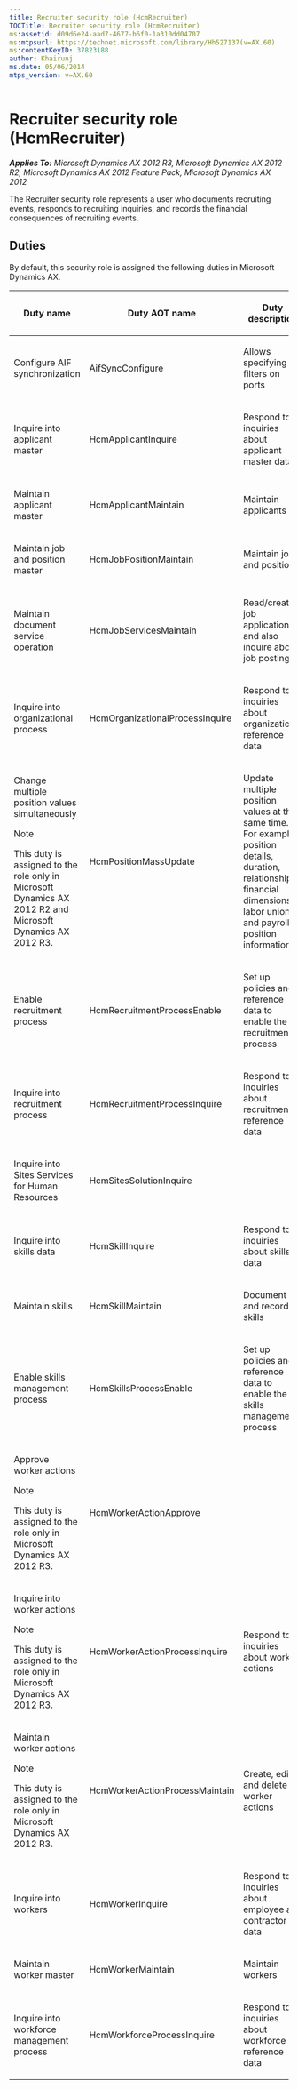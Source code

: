 ```yaml
---
title: Recruiter security role (HcmRecruiter)
TOCTitle: Recruiter security role (HcmRecruiter)
ms:assetid: d09d6e24-aad7-4677-b6f0-1a310dd04707
ms:mtpsurl: https://technet.microsoft.com/library/Hh527137(v=AX.60)
ms:contentKeyID: 37823188
author: Khairunj
ms.date: 05/06/2014
mtps_version: v=AX.60
---
```


# Recruiter security role (HcmRecruiter) 


_**Applies To:** Microsoft Dynamics AX 2012 R3, Microsoft Dynamics AX 2012 R2, Microsoft Dynamics AX 2012 Feature Pack, Microsoft Dynamics AX 2012_

The Recruiter security role represents a user who documents recruiting events, responds to recruiting inquiries, and records the financial consequences of recruiting events.

## Duties

By default, this security role is assigned the following duties in Microsoft Dynamics AX.

<table>
<colgroup>
<col style="width: 33%" />
<col style="width: 33%" />
<col style="width: 33%" />
</colgroup>
<thead>
<tr class="header">
<th><p>Duty name</p></th>
<th><p>Duty AOT name</p></th>
<th><p>Duty description</p></th>
</tr>
</thead>
<tbody>
<tr class="odd">
<td><p>Configure AIF synchronization</p></td>
<td><p>AifSyncConfigure</p></td>
<td><p>Allows specifying filters on ports</p></td>
</tr>
<tr class="even">
<td><p>Inquire into applicant master</p></td>
<td><p>HcmApplicantInquire</p></td>
<td><p>Respond to inquiries about applicant master data</p></td>
</tr>
<tr class="odd">
<td><p>Maintain applicant master</p></td>
<td><p>HcmApplicantMaintain</p></td>
<td><p>Maintain applicants</p></td>
</tr>
<tr class="even">
<td><p>Maintain job and position master</p></td>
<td><p>HcmJobPositionMaintain</p></td>
<td><p>Maintain jobs and positions</p></td>
</tr>
<tr class="odd">
<td><p>Maintain document service operation</p></td>
<td><p>HcmJobServicesMaintain</p></td>
<td><p>Read/create job applications and also inquire about job postings</p></td>
</tr>
<tr class="even">
<td><p>Inquire into organizational process</p></td>
<td><p>HcmOrganizationalProcessInquire</p></td>
<td><p>Respond to inquiries about organizational reference data</p></td>
</tr>
<tr class="odd">
<td><p>Change multiple position values simultaneously</p>
<div class="alert">

> [!NOTE]
> <P>This duty is assigned to the role only in Microsoft Dynamics AX 2012 R2 and Microsoft Dynamics AX 2012 R3.</P>


</div></td>
<td><p>HcmPositionMassUpdate</p></td>
<td><p>Update multiple position values at the same time. For example, position details, duration, relationships, financial dimensions, labor unions, and payroll position information.</p></td>
</tr>
<tr class="even">
<td><p>Enable recruitment process</p></td>
<td><p>HcmRecruitmentProcessEnable</p></td>
<td><p>Set up policies and reference data to enable the recruitment process</p></td>
</tr>
<tr class="odd">
<td><p>Inquire into recruitment process</p></td>
<td><p>HcmRecruitmentProcessInquire</p></td>
<td><p>Respond to inquiries about recruitment reference data</p></td>
</tr>
<tr class="even">
<td><p>Inquire into Sites Services for Human Resources</p></td>
<td><p>HcmSitesSolutionInquire</p></td>
<td><p></p></td>
</tr>
<tr class="odd">
<td><p>Inquire into skills data</p></td>
<td><p>HcmSkillInquire</p></td>
<td><p>Respond to inquiries about skills data</p></td>
</tr>
<tr class="even">
<td><p>Maintain skills</p></td>
<td><p>HcmSkillMaintain</p></td>
<td><p>Document and record skills</p></td>
</tr>
<tr class="odd">
<td><p>Enable skills management process</p></td>
<td><p>HcmSkillsProcessEnable</p></td>
<td><p>Set up policies and reference data to enable the skills management process</p></td>
</tr>
<tr class="even">
<td><p>Approve worker actions</p>
<div class="alert">

> [!NOTE]
> <P>This duty is assigned to the role only in Microsoft Dynamics AX 2012 R3.</P>


</div></td>
<td><p>HcmWorkerActionApprove</p></td>
<td><p></p></td>
</tr>
<tr class="odd">
<td><p>Inquire into worker actions</p>
<div class="alert">

> [!NOTE]
> <P>This duty is assigned to the role only in Microsoft Dynamics AX 2012 R3.</P>


</div></td>
<td><p>HcmWorkerActionProcessInquire</p></td>
<td><p>Respond to inquiries about worker actions</p></td>
</tr>
<tr class="even">
<td><p>Maintain worker actions</p>
<div class="alert">

> [!NOTE]
> <P>This duty is assigned to the role only in Microsoft Dynamics AX 2012 R3.</P>


</div></td>
<td><p>HcmWorkerActionProcessMaintain</p></td>
<td><p>Create, edit, and delete worker actions</p></td>
</tr>
<tr class="odd">
<td><p>Inquire into workers</p></td>
<td><p>HcmWorkerInquire</p></td>
<td><p>Respond to inquiries about employee and contractor data</p></td>
</tr>
<tr class="even">
<td><p>Maintain worker master</p></td>
<td><p>HcmWorkerMaintain</p></td>
<td><p>Maintain workers</p></td>
</tr>
<tr class="odd">
<td><p>Inquire into workforce management process</p></td>
<td><p>HcmWorkforceProcessInquire</p></td>
<td><p>Respond to inquiries about workforce reference data</p></td>
</tr>
</tbody>
</table>

  


